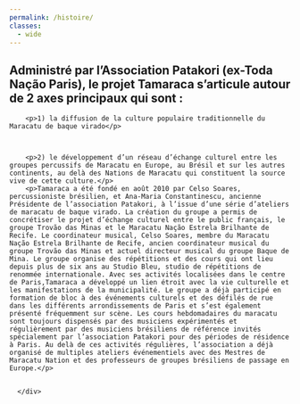 ```yaml
---
permalink: /histoire/
classes:
  - wide
---
```

<div class="wp-block-jetpack-layout-grid-column wp-block-jetpack-layout-grid__padding-none">
        <h2>Administré par l’Association Patakori (ex-Toda Nação Paris), le projet Tamaraca s’articule autour de 2 axes principaux qui sont :</h2>

        <p>1) la diffusion de la culture populaire traditionnelle du Maracatu de baque virado</p>



        <p>2) le développement d’un réseau d’échange culturel entre les groupes percussifs de Maracatu en Europe, au Brésil et sur les autres continents, au delà des Nations de Maracatu qui constituent la source vive de cette culture.</p>
		<p>Tamaraca a été fondé en août 2010 par Celso Soares, percussioniste brésilien, et Ana-Maria Constantinescu, ancienne Présidente de l’association Patakori, à l’issue d’une série d’ateliers de maracatu de baque virado. La création du groupe a permis de concrétiser le projet d’échange culturel entre le public français, le groupe Trovão das Minas et le Maracatu Nação Estrela Brilhante de Recife. Le coordinateur musical, Celso Soares, membre du Maracatu Nação Estrela Brilhante de Recife, ancien coordinateur musical du groupe Trovão das Minas et actuel directeur musical du groupe Baque de Mina. Le groupe organise des répétitions et des cours qui ont lieu depuis plus de six ans au Studio Bleu, studio de répétitions de renommée internationale. Avec ses activités localisées dans le centre de Paris,Tamaraca a développé un lien étroit avec la vie culturelle et les manifestations de la municipalité. Le groupe a déjà participé en formation de bloc à des événements culturels et des défilés de rue dans les différents arrondissements de Paris et s’est également présenté fréquemment sur scène. Les cours hebdomadaires du maracatu sont toujours dispensés par des musiciens expérimentés et régulièrement par des musiciens brésiliens de référence invités spécialement par l’association Patakori pour des périodes de résidence à Paris. Au delà de ces activités régulières, l’association a déjà organisé de multiples ateliers événementiels avec des Mestres de Maracatu Nation et des professeurs de groupes brésiliens de passage en Europe.</p>


      </div>